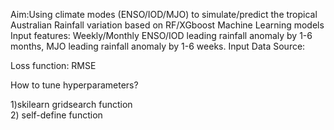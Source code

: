 Aim:Using climate modes (ENSO/IOD/MJO) to simulate/predict the tropical Australian Rainfall variation based on RF/XGboost Machine Learning models
Input features:
Weekly/Monthly ENSO/IOD leading rainfall anomaly by 1-6 months, MJO leading rainfall anomaly by 1-6 weeks.
Input Data Source:

Loss function: RMSE

How to tune hyperparameters?

1)skilearn gridsearch function  
2) self-define function


